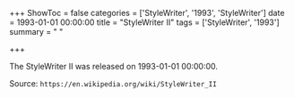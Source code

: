 +++
ShowToc = false
categories = ['StyleWriter', '1993', 'StyleWriter']
date = 1993-01-01 00:00:00
title = "StyleWriter II"
tags = ['StyleWriter', '1993']
summary = " "

+++

The StyleWriter II was released on 1993-01-01 00:00:00.

Source: `https://en.wikipedia.org/wiki/StyleWriter_II`


